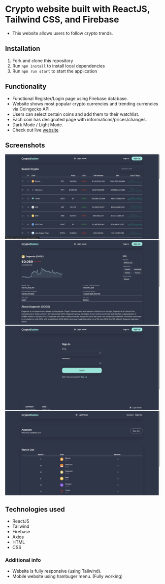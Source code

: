 # Crypto website built with ReactJS, Tailwind CSS, and Firebase

- This website allows users to follow crypto trends. 

## Installation
1. Fork and clone this repository
2. Run `npm install` to install local dependencies
3. Run `npm run start` to start the application

## Functionality

- Functional Register/Login page using Firebase database.
- Website shows most popular crypto currencies and trending currencies via Coingecko API.
- Users can select certain coins and add them to their watchlist.
- Each coin has designated page with informations/prices/changes.
- Dark Mode / Light Mode.
- Check out live [website](https://crypto-project-pearl.vercel.app/)

## Screenshots
![screenshot of website 1](<screenshots/CDAD8E10-8197-4636-9BB7-4AD652AB3499_1_201_a.jpeg>)
![screenshot of website 2](<screenshots/9A909EA3-9D2B-4A1B-B718-6EA8D72D03B2_1_201_a.jpeg>)
![screenshot of website 3](<screenshots/A70883CC-A3CE-4849-A9E5-F92B928800EA_1_105_c.jpeg>)
![screenshot of website 4](<screenshots/8D06726F-140E-43B8-AF1D-F80905B03098_1_105_c.jpeg>)

## Technologies used

- ReactJS
- Tailwind
- Firebase
- Axios
- HTML
- CSS

### Additional info

- Website is fully responsive (using Tailwind).
- Mobile website using hambuger menu. (Fully working)


